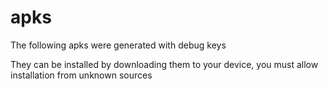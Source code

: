 # apks 
The following apks were generated with debug keys

They can be installed by downloading them to your device, you must
allow installation from unknown sources
